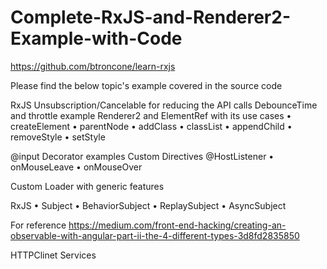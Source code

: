 # Complete-RxJS-and-Renderer2-Example-with-Code

https://github.com/btroncone/learn-rxjs

Please find the below topic's example covered in the source code

RxJS Unsubscription/Cancelable for reducing the API calls
DebounceTime and throttle example
Renderer2 and ElementRef with its use cases
•	createElement
•	parentNode
•	addClass
•	classList
•	appendChild
•	removeStyle
•	setStyle
        
 @input Decorator examples
 Custom Directives 
 @HostListener
•	onMouseLeave
•	onMouseOver
   
Custom Loader with generic features

RxJS
•	Subject
•	BehaviorSubject
•	ReplaySubject
•	AsyncSubject

For reference
https://medium.com/front-end-hacking/creating-an-observable-with-angular-part-ii-the-4-different-types-3d8fd2835850


HTTPClinet Services
